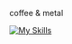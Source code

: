 coffee & metal

[![My Skills](https://skillicons.dev/icons?i=js,html,css,angular,django,php,py,react,mysql,nodejs,jquery)](https://skillicons.dev)
